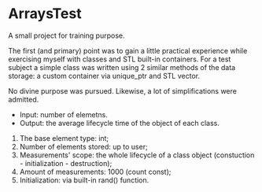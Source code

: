 # ArraysTest
A small project for training purpose.

The first (and primary) point was to gain a little practical experience while exercising myself with classes and STL built-in containers.
For a test subject a simple class was written using 2 similar methods of the data storage: a custom container via unique_ptr and STL vector.

No divine purpose was pursued. Likewise, a lot of simplifications were admitted.

 - Input: number of elemetns.
 - Output: the average lifecycle time of the object of each class.

1) The base element type: int;
2) Number of elements stored: up to user;
3) Measurements' scope: the whole lifecycle of a class object (constuction - initialization - destruction);
4) Amount of measurements: 1000 (count const);
5) Initialization: via built-in rand() function.
